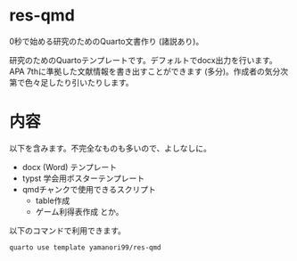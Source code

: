 # res-qmd

0秒で始める研究のためのQuarto文書作り (諸説あり)。

研究のためのQuartoテンプレートです。デフォルトでdocx出力を行います。APA 7thに準拠した文献情報を書き出すことができます (多分)。作成者の気分次第で色々足したり引いたりします。

# 内容

以下を含みます。不完全なものも多いので、よしなしに。

- docx (Word) テンプレート
- typst 学会用ポスターテンプレート
- qmdチャンクで使用できるスクリプト
    - table作成
    - ゲーム利得表作成
とか。

以下のコマンドで利用できます。

``` zsh
quarto use template yamanori99/res-qmd
```